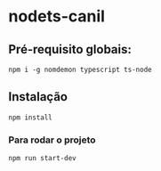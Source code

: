 # nodets-canil

## Pré-requisito globais:
`npm i -g nomdemon typescript ts-node ` 

## Instalação
`npm install`

### Para rodar o projeto 
`npm run start-dev`